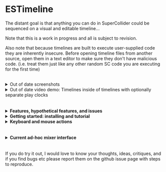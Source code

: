 # ESTimeline

The distant goal is that anything you can do in SuperCollider could be sequenced on a visual and editable timeline...

Note that this is a work in progress and all is subject to revision.

Also note that because timelines are built to execute user-supplied code they are inherently insecure. Before opening timeline files from another source, open them in a text editor to make sure they don't have malicious code. (i.e. treat them just like any other random SC code you are executing for the first time)
<br />
<br />
<details>
  <summary>Out of date screenshots</summary>
  <img src="img/ss2.png" />
  <img src="img/sse.png" width="500" />
  
  <img src="img/ssee1.png" width="400" /><img src="img/sss1.png" width="400" /><img src="img/rss.png" width="400" /><img src="img/ssep.png" width="400" />
  <img src="img/fss.png" width="400" />
</details>

<details>
  <summary>Out of date video demo: Timelines inside of timelines with optionally separate play clocks</summary>
  http://www.youtube.com/watch?v=8jcxcfvS_08
</details>

<br />
<br />

<details>
  <summary><strong>Features, hypothetical features, and issues</strong></summary>
  
## Features
- **Non-prescriptive:**
  - the basic goal is only to "execute this code at this particular time"
    - although the competing goal is to make it easy to do the things you want to do, which is subjective
  - for the moment just real-time but some of this could be translated easily to work NRT
    - there are certain things impossible in NRT, i.e. to do with real-time input
  - as little architecture as possible is forced on you
    - possible to disable timeline-specific clock and environment so as to interact with the timeline as part of a larger project
    - possible to play clips with any bus, target, addAction, etc. for full flexibility
- **DAW-like GUI** for editing and playback
  - Keyboard and mouse interface to full extent of Timeline capabilities, with built-in code editing
    - Snap to grid optional
  - Optional full GUI mixing interface using ddwMixerChannel
    - track insert FX, pre fade sends and post fade sends
    - automate mixer channel parameters (level, pan, sends, insert fx parameters) with envelopes -- *only level and pan yet implemented*
  - Gray playhead is "scheduling playhead" and black playhead is "sounding playhead" -- to take into account server latency.
    - Routines can be played with additional latency so non-sounding events line up with the sounding playhead. The goal is an accurate visual representation of what you are hearing / when the code is executed
- **Non-linear:** "goto" command to jump to a clip or a point in time enabling complex real-time behaviors (variable-length looping, conditional branching...)
- **Tracks** can contain all clip types
  - tracks can be muted/soloed and rearranged
  - individual clips can be muted
  - if using ddwMixerChannel, tracks will play on a mixer channel specified by the track's name
- **Synth, Pattern, Routine, and Env** clip types
  - Synth clips can either instantiate a SynthDef or run their own single-use function a la `{ }.play`
    - You can select multiple Synth clips and bulk edit their arguments
  - Env clips play on a bus and come with a shortcut to map to Synths and Patterns, and 
    - can optionally manage their own bus, and
      - if so, all Env clips with the same name on a timeline share the same bus
  - Clips can reference other clips in the same timeline by name
    - from a routine, `goto` any clip by name
    - apply an Env to a Synth parameter or use it in a Pattern or Routine
    - if more than one clip share the same name, the referenced clip is the closest to the playhead
  - Pattern, Routine, Env, and Timeline clips can "fast forward" to start playing in the middle
    - (there is no way to fast forward a Synth, that I know of....)
  - Pattern and Routine clips can be seeded so random number generation is deterministic
  - Most fields can take a Function, so params can be generated on the fly
- **Timeline Clip** -- embed one timeline in another!
  - Each timeline clip can optionally use its own TempoClock, and optionally use its own Environment 
  - Each timeline (and timeline clip) has an init / free hook for e.g. allocating and freeing resources
- **Undo and redo** at each timeline level -- *this is buggy but I will fix*
- **Save and recall**
  - Save as plain text files in SC array format
  - Once you have saved, the timeline will update a backup file every time you add an undo point, in case of crash

## Hypothetical features
These are all things I would like to implement someday:
- Time features
  - Clock follow: e.g. sync up with an Ableton timeline or midi show control
- More clip types
  - audio file
  - loop
  - OSCdef
  - midi/piano/drum roll
  - "clones" that change with their parents
- Envelopes
  - Ability to draw freehand with mouse 
  - More live interaction - e.g. map a controller to a bus and record its movements to an envelope
  - Higher dimensional envelopes - e.g. movement through x/y space
  - Timeline tempo envelopes (this is already possible but kind of annoying, using an Env clip and a Routine clip)
- Record audio clip in real time and/or offline bounce
- MIDI integration
- Library integration
  - VSTPlugin for adding VST effects to mixing chain
  - ddwPlug -- simplify bus routing for modulation
  - clothesline -- put whole .scd files on the timeline

## Issues
1. Although I've tried to make it pleasant, the GUI based code editing environment does not syntax highlight, autocomplete, etc -- for this reason I've added "Open in IDE" / "Copy from IDE" buttons as necessary.
    - Solution would be to someday add a Qt code view to core SC
2. When there are lots of quick zig-zags, high-resolution envelope drawing makes the GUI freeze up
    - to avoid this I have extremely pixelated the envelope drawing when zoomed in. Solution would be to someday add a better Qt envelope view to core sc.
3. There is a limit to the complexity of a timeline created using SCLang (i.e. by evaluating `ESTimeline([ESTrack([....`) -- it may only contain max 256 functions.
    - to avoid this I have created a light custom file format that compiles complex timeline structures from the inside out

<br />
</details>

<details>
  <summary><strong>Getting started: installing and tutorial</strong></summary>
  
## Installing
Download or clone this repository into your SuperCollider Extensions directory. To see where this is, go to `File > Open user support directory` and find the `Extensions` directory, or evaluate:
```
Platform.userExtensionDir
```

## Tutorial: basic workflow examples
here is a slightly out of date example in that it doesn't use MixerChannel but still relevant I hope. I will update it...
```
(
~timeline = ESTimeline(bootOnPrep: true);
~window = ESTimelineWindow(timeline: ~timeline);
)
```
- this boots the default server. You can make it not do this by setting `bootOnPrep` to false or going into "Prep / Cleanup funcs" and unchecking `bootOnPrep`.

### SynthDefs:
- put your SynthDef in the timeline's prep function (click the "edit prep/cleanup funcs" button) e.g.
```
SynthDef(\sin, { |out, freq = 200, gate = 1, amp = 0.1, preamp = 1.5, attack = 0.001, release = 0.01, pan, verbbus, verbamt, vibrato = 0.2|
  var env, sig;
  var lfo = XLine.ar(0.01, vibrato, ExpRand(0.5, 2.0)) * SinOsc.ar(5.4 + (LFDNoise3.kr(0.1) * 0.5));
  gate = gate + Impulse.kr(0);
  env = Env.adsr(attack, 0.1, 0.4, release).ar(2, gate);
  sig = SinOsc.ar(freq * lfo.midiratio) * env;
  sig = (sig * preamp).tanh;
  sig = Pan2.ar(sig, pan, amp);
  Out.ar(out, sig);
  Out.ar(verbbus, sig * verbamt);
}).add;
```
- hit save when you're done to save the prepFunc and load it.

### Making tracks:
- press cmd-t to add a track after the one your mouse is currently over, or shift-cmd-T to add it before the current track
- cmd-delete deletes a track
- each track can contain any kind of clip in any combination
- mute and solo tracks using the buttons on the left panel
- click and drag in the left panel to rearrange tracks

### Synth Clips:
- create a bunch of Synth clips (point the mouse where you want it and press shift-S, or use right click menu)
- drag them around to move them
  - check the `snapToGrid` box or press opt-s to align your edits with the tempo grid
  - drag their edges to resize them (a red bar appears when you are within the resize zone)
  - option-drag to copy a clip
- double-click on a clip to edit it
  - double-click on the grayed out `freq` parameter to activate it, then you can set it to any valid SuperCollider expression, like `220` or `60.midicps`
  - press save when you're done
- if you play now by clicking to place the playhead and pressing space, you will hear they play the default synth with your parameters at the appropriate time
  - the gray playhead is the "scheduling playhead" -- this is when the code is executed
  - the black playhead is the "sounding playhead" -- because of server latency, this is when the events actually sound. this is generally the one you want to watch
  - press space again to stop playback

### Scrolling and zooming:
- use trackpad to scroll left and right or click and drag ruler at top
- cmd-scroll to zoom in and out horizontally
- opt-scroll to zoom in and out vertically (when there are more than one track)

### Bulk edit synth clips:
- click in an empty area and drag to select all the Synth clips (they will be highlighted in cyan when selected)
- right click, "clip actions > synth actions > bulk edit synth defName"
  - and set them to `'sin'`.
  - play again and you hear they now all play your SynthDef
  - double-click in an empty area to remove selection

### Envelopes for Synth parameters:
- right click a Synth clip, "clip actions > synth actions > add env for synth argument"
- pick "freq" from the list and hit OK
  - this will by default add a new track with an envelope clip on it that is the length of your Synth clip, with a unique name (starting from 'freq0'), and it will update the freq argument of the Synth clip to read from this envelope's bus

### Editing Envelopes:
- cmd-e to enter envelope breakpoint editor mode
  - click and drag to move the breakpoints around or adjust curves,
  - shift-click to add breakpoints,
  - option-click to remove them
- by default, these envelopes will map to the range of the parameter name .asSpec
  - to rescale, right click, clip actions > "set env range keeping breakpoint values"
- hit cmd-e again to leave envelope breakpoint editor mode

### Bulk edit Synths -- To make this envelope affect all your Synths:
- click and drag to select all the Synth clips (your envelope clip can also be selected, it doesn't matter)
- right click, "clip actions > synth actions > bulk edit synth arguments"
- assign the `freq` of all the clips to 
`\freq0`
(or whatever the name of the envelope clip is)
- you should see all their freqs change show the audio rate bus that the Env clip has created for you
  - if you want, you can change this behavior so the envelope plays on a bus you have created instead
- drag the edges of the envelope clip to resize it, so that it covers the entire range of your Synth clips
- cmd-e to edit the breakpoints again
- you should hear it is now controlling all the synths' pitches
- make sure you've left breakpoint edit mode when you want to move clips around, and double-click in an empty area to remove the selection.

### Bulk edit Synths -- Random panning:
- Select all your Synth clips
- right click > clip actions > synth actions > bulk edit synth arguments
- for `pan` put in `rrand(-1.0, 1.0)` and check the "hard coded" box
  - this will generate a random hard-coded pan per clip. (if you want it to be newly random every time you play it, uncheck the box)

### Environment variables -- adding reverb:
- add to your timeline prep func:
```
SynthDef(\verb, { |out, verbbus, gate = 1, amp = 1|
  var in = In.ar(verbbus, 2);
  var env = Env.adsr(0.01, 0, 1, 1.0).ar(2, gate);
  var verb = NHHall.ar(in) * env;
  Out.ar(out, verb * amp);
}).add;

~verbbus = Bus.audio(s, 2);
```
- and to the cleanup func:
```
~verbbus.free;
```
- save the changes to load the new SynthDef and bus
  - this environment variable is local to this timeline (assuming `useEnvir` box is still checked)
- cmd-t to make a new track
- click in an empty area and drag to select the time around all your Synth clips
- put the mouse over your new track and shift-S to create a new Synth clip that fills the selected time
- double click on it
  - set defName to `'verb'`
  - set addAction to `'addToTail'`
  - click refresh icon next to args to refresh argument names
  - double click on grayed-out "verbbus" to activate it, put `~verbbus`
  - save
    - you should see that verbbus is now set to e.g. `Bus(audio, 4, 2, localhost)`
- click and drag to select all your Synths, bulk edit Synth arguments, and set `verbbus` to `~verbbus`
  - again, you should see that they all have verbbus set to the same bus number
- bulk edit the same synth arguments and set `verbamt` to `1.0`, or to `rrand(0.0, 1.0)`
  - now when you play you will hear they all are affected by the reverb Synth.
- you could now make an envelope to control the amplitude of this reverb, analogous to overall return level.
- you could also make an envelope to control the verbamt of all of the Synths, analogous to send level.

### Pattern Clips:
- make a new track and shift-P to make a pattern clip
- double click to edit, e.g.:
```
Pbind(
  \instrument, \sin,
  \verbbus, ~verbbus,
  \verbamt, Pwhite(0.0, 1.0).linexp(0, 1, 0.1, 3.0),
  \degree, Pbrown(0, 7 * 3 + 1, 3),
  \octave, Pdup(Pwhite(1, 10), Pwhite(3, 5)),
  \pan, Pwhite(-1.0, 1.0),
  \dur, Pbrown().linexp(0, 1, 0.02, 1.0)
)
```
- you will hear this uses the same reverb synth
- if you want to try a new random seed, click "re-roll" button and save
  - you can always undo if you don't like it
- you can drag the edges to adjust start and end point without changing the timing of the notes
  - you can split it into two by pointing with the mouse where you want the split and pressing s
- if you make a new track and a new envelope, name the envelope `pan0` and set its range from -1 to 1
- edit the panning to your liking, and update the pattern(s) with
```
  \pan, ~thisTimeline[\pan0],
```
    
### Timeline clips:
- above the main timeline, click "Open as clip in new timeline"
  - Now this little system, the synths, patterns, buses and envelopes, are all encapsulated in this timeline clip, which won't interfere with e.g. another ~verbbus that you happen to use elsewhere.
  - (in fact you can duplicate the timeline clip by option-dragging onto a new track, and the two will play simultanously each using its own environment and bus.)
  - you can also resize the clips, move the mouse cursor over the clip and use the s key to split it into two separate timeline clips, etc.

### Using Routine clips:
- shift-R to make a Routine clip, double click to edit
- it's important to use `s.bind` for server operations inside of routines, otherwise the timing is off.
```
var syn;
10.do { |i|
  s.bind { syn = Synth(\default, [freq: (40 + i).midicps]) };
  0.2.wait;
  s.bind { syn.free };
  0.2.wait;
};
```
- You can think of Routine clips as kind of your generic "execute this code here", and if you want say OSC out to a light board to line up with the sounding events, check the `addLatency` box.
- You can interact with the timeline using `~thisTimeline` which always refers to the timeline you're currently working in, or `~timeline` which refers to either this or the nearest parent timeline whose `useEnvir` box is checked
  - if no parent timeline is set to `useEnvir`, then `~thisTimeline` will overwrite anything you might have in your current environment.
  - in that case, `~timeline` might be nil unless you've set it in your current environment.
- to get the current value of an envelope named `env` from within a routine:
```
loop {
  ~thisTimeline[\env].valueNow.postln;
  1.wait;
};
```
- to jump to a clip named `next`, use
```
~thisTimeline.goto(\next)
```
- you can use a comment clip (shift-C) for this dummy "next" clip -- the first line of the comment is its name
- you can also goto a number, which will be interpreted as beat number.
<br />
</details>

<details>
  <summary><strong>Keyboard and mouse actions</strong></summary>
  
## Mouse interaction
- drag middle of clip to move
- drag edges of clip to resize
- double click on clip to open editor window
- right click anywhere to see action menu
- Zooming
  - cmd-scroll zoom horizontally
  - opt-scroll zoom vertically
- Envelope breakpoint editing (cmd-e to toggle this mode)
  - click and drag to move breakpoints or adjust curves
  - shift-click to add breakpoint
  - opt-click to remvove breakpoint
- Selecting
  - click and drag to select both time and clips
    - hold cmd to just select clips
    - hold opt to just select time
  - hold shift to add/remove clips from existing selection
- click and drag tracks to rearrange

## Key commands
- space toggles play
- opt-s toggles snap to grid
- Navigation
  - enter goes to beginning of timeline
  - [ and ] go to next/previous clip edge on track under mouse
- Editing clip
  - m mutes clip at mouse pointer
  - s splits clip at mouse pointer
  - delete deletes clip at mouse pointer
  - e opens edit window for clip at mouse pointer, or init/cleanup func window for a timeline clip
  - cmd-e toggles mouse editing of envelope breakpoints
- Insert clip
  - C inserts comment clip at mouse
  - S inserts synth clip at mouse
  - P inserts pattern clip at mouse
  - R inserts routine clip at mouse
  - E inserts env clip at mouse
  - T inserts timeline clip at mouse
- Tracks
  - cmd-t inserts new track after track at mouse
  - cmd-T inserts new track before track at mouse
  - cmd-delete deletes track at mouse
- Seletion
  - cmd-a select all clips
  - cmd-i inserts selected time
  - shift-cmd-delete deletes selected time
- cmd-z undo
- cmd-Z redo
- cmd-n new
- cmd-s save as
- cmd-o open
</details>

<br />
<br />

<details>
  <summary><strong>Current ad-hoc mixer interface</strong></summary>

## Current ad-hoc mixer interface
its not pretty but everything works, you can create/monitor envelopes and everything saves with timeline except mixer channel output bus (will reset to default)
```
(
// for flattening mixer channel names and timeline ids
var mcnFunc = { |arr|
  var index = arr[0];
  var ret = [];
  arr[1..].do { |item|
    if (item.isArray.not) {
      ret = ret.add([item, index])
    } {
      ret = ret ++ mcnFunc.(item);
    };
  };
  ret;
};
var mcfFunc = { |arr, level = 0|
  var ret = [];
  arr.do { |item|
    if (item.isArray.not) {
      ret = ret.add([item, level])
    } {
      ret = ret ++ mcfFunc.(item, level + 1);
    };
  };
  ret;
};
var faderSpec = ControlSpec(0.0, 4.0, 4);//ControlSpec(0.0, 2, \amp);
var panSpec = \pan.asSpec;

OSCdef(\test, { |msg|
  var oscMsg, synthId, busIndex, peaks, powers;
  var index;
  //msg.postln;
  # oscMsg, synthId, busIndex = msg;
  # peaks, powers = msg[3..].clump(2).flop;
  index = ~channelIndexMap[busIndex];
  //[index, peaks, powers].postln;
  defer {
    //[busIndex, index].postln;
    if (index.notNil) {
      peaks.size.do { |i|
        ~peaks[index][i].value = powers[i].ampdb.linlin(-60, 0, 0, 1);
        ~peaks[index][i].peakLevel = peaks[i].ampdb.linlin(-60, 0, 0, 1);
      };
    };
  };
}, '/mixerChannel');

{
  var width = 1500, height = 600;
  var left = Window.availableBounds.width - width;
  if (~mixerWindow.notNil) { ~mixerWindow.close };
  ~mixerWindow = Window("Mixer", Rect(left, 0, width, height)).background_(Color.gray(0.8)).front;
}.value;

~winFunc = {
  var width = 1500, height = 600;
  var left = Window.availableBounds.width - width;
  var top;
  var levelAdjust = 10;
  var meterHeight = 250;
  var dbHeight = 20;
  var panHeight = 30;
  var outHeight = 20;
  var nameHeight = 40;
  var muteHeight = 22;
  var insertHeight = 15;
  var trackWidth = 80;

  var mixerChannels = ~timeline./*tracks[0].clips[0].timeline.*/orderedMixerChannels; //.postcs;
  var mixerChannelNames = ~timeline.orderedMixerChannelNames;
  // [1, \melody, \harmony, [2, \bass, \kik, \sn, \master], \drums, \fx]
  // mixerChannelNames[i]

  var mixerChannelNamesFlat = mcnFunc.(mixerChannelNames);
  var mixerChannelsFlat = mcfFunc.(mixerChannels);

  // in case of problem just don't throw infinite error messages..
  try {

    ~channelIndexMap = ();
    mixerChannelsFlat.do { |arr, i| var mc = arr[0]; if (mc.notNil) { ~channelIndexMap[mc.inbus.index] = i } }; //ugh why

    ~scrollView.remove;
    ~scrollView = ScrollView(~mixerWindow, Rect(0, 0, width, height)).hasBorder_(false).background_(Color.gray(0.8));

    top = height;

    mixerChannelsFlat.do { |arr, i| var mc = arr[0]; var level = arr[1];
      var bounds = Rect(i * trackWidth + 14, 0, trackWidth - 3, height - 3 - (level * levelAdjust));
      UserView(~scrollView, bounds).background_(Color.gray(0.85));
    };

    //make sure right side margin is drawn
    View(~scrollView, Rect(mixerChannels.size * trackWidth + 14, 0, 11, height));

    // names
    top = top - nameHeight - 5;
    mixerChannelsFlat.do { |arr, i| var mc = arr[0]; var level = arr[1];
      var bounds = Rect(i * trackWidth + 15, top - (level * levelAdjust), trackWidth - 5, 40);
      StaticText(~scrollView, bounds).align_(\center).string_(mc.name).font_(Font.sansSerif(12, true)).stringColor_(Color.gray(0.5)).background_(Color.gray(0.9));
      // draw folder indicators
      if ((i > 0) and: { mixerChannelsFlat[i - 1][1] > level }) {
        UserView(~scrollView, Rect(i * trackWidth + 7 - levelAdjust, top + nameHeight - (mixerChannelsFlat[i - 1][1] * levelAdjust), levelAdjust + 3, levelAdjust)).drawFunc_({ |view|
          Pen.moveTo(0@0);
          Pen.lineTo(levelAdjust@levelAdjust);
          Pen.lineTo(view.bounds.width@levelAdjust);
          Pen.lineTo(view.bounds.width@0);
          Pen.lineTo(0@0);
          Pen.color = Color.gray(0.9);
          Pen.fill;
        })//.background_(Color.red);
      };
    };

    // out bus
    top = top - outHeight - 2.5;
    ~outViews = mixerChannelsFlat.collect { |arr, i| var mc = arr[0]; var level = arr[1];
      var bounds = Rect(i * trackWidth + 15, top - (level * levelAdjust), trackWidth - 5, outHeight);
      PopUpMenu(~scrollView, bounds).items_(BusDict.menuItems(Server.default)).font_(Font.sansSerif(10, true)).background_(Color.gray(0.65)).stringColor_(Color.gray(0.95)).action_({ |view|
        mc.outbus = view.value;
      }).value_(mc.outbus.index);
    };

    // mute/record
    top = top - muteHeight -3;
    mixerChannelsFlat.do { |arr, i| var mc = arr[0]; var level = arr[1];
      [
        Button(~scrollView, Rect(i * trackWidth + 25, top - (level * levelAdjust), muteHeight, muteHeight)).states_([
          ["⚫︎" /*◉︎*/, Color.gray(0.6), Color.gray(0.8)],
          ["⚫︎", Color.red, Color.black]])
        .focusColor_(Color.clear).font_(Font.sansSerif(16, true)).action_({ |view|
          if (view.value.asBoolean) {
            mc.startRecord;
            if (~timeline.isPlaying.not) {
              ~timeline.play;
            };
          } {
            mc.stopRecord;
          };
        }).value_(mc.isRecording),
        Button(~scrollView, Rect(i * trackWidth + 58, top - (level * levelAdjust), muteHeight, muteHeight)).states_([
          ["M", Color.gray(0.55), Color.gray(0.8)],
          ["M", Color.gray(0.7), Color.gray(0.3)]])
        .focusColor_(Color.clear).font_(Font.sansSerif(16, true)).action_({ |view|
          mc.mute(view.value.asBoolean);
        }).value_(mc.muted),
      ]
    };

    // fader
    top = top - meterHeight - 5;
    ~peaks = mixerChannelsFlat.collect { |arr, i| var mc = arr[0]; var level = arr[1];
      var levelWidth = 35 / mc.inChannels;
      mc.inChannels.collect { |j|
        LevelIndicator(~scrollView, Rect((i * trackWidth) + (j * levelWidth) + 20, top, levelWidth - 3, meterHeight - (level * levelAdjust)) ).warning_(0.9).critical_(0.99)
        .drawsPeak_(true)
        .numTicks_(0)
        .numMajorTicks_(0)
        .meterColor_(Color.hsv(0.3, 0.7, 0.99))
        .warningColor_(Color.hsv(0.15, 0.6, 1))
        .background_(Color.gray(0.6));
      };
    };

    ~sliders = mixerChannelNamesFlat.collect { |arr, i| var name = arr[0]; var id = arr[1];
      var timeline = ESTimeline.at(id);
      var mc = timeline.mixerChannels[name];
      var template = timeline.mixerChannelTemplates[name];
      var level = mixerChannelsFlat[i][1];
      var thisMeterHeight = meterHeight - (level * levelAdjust);
      var bounds = Rect((i * trackWidth) + 55, top - 1, 30, thisMeterHeight + 2);
      var thisLevel = if (template.envs.level.notNil) { template.envs.level.valueAtTime(timeline.soundingNow) } { mc.level };
      var slider = Slider(~scrollView, bounds).background_(Color.gray(0.8)).value_(faderSpec.unmap(thisLevel)).action_({ |view|
        timeline.setMixerChannel(name, \level, faderSpec.map(view.value));
      }).mouseDownAction_({ |view, x, y, mods, buttNum, clickCount|
        if (clickCount > 1) {
          timeline.setMixerChannel(name, \level, 1);
          true;
        } { false }
      }).enabled_(template.envs.level.isNil);
      slider.setContextMenuActions(
        MenuAction("Add automation envelope", {
          var unmappedLevel = faderSpec.unmap(mc.level);
          template.envs.level = ESMixerChannelEnv(Env(unmappedLevel.dup(2), [0], [0]), faderSpec.minval, faderSpec.maxval, 4); // <- this curve could be issue, assumes faderSpec will always have curve 4...
        });
      );

      UserView(~scrollView, bounds).drawFunc_({
        var color = Color.gray(0.5);
        Pen.stringAtPoint("+12", 5@5, Font.sansSerif(10), color);
        Pen.stringAtPoint("+6", 5@((1 - faderSpec.unmap(2)) * thisMeterHeight + 4), Font.sansSerif(10), color);
        Pen.stringAtPoint("0", 5@((1 - faderSpec.unmap(1)) * thisMeterHeight), Font.sansSerif(10), color);
        Pen.stringAtPoint("-6", 5@((1 - faderSpec.unmap(0.5)) * thisMeterHeight - 4), Font.sansSerif(10), color);
        Pen.stringAtPoint("-12", 5@((1 - faderSpec.unmap(0.25)) * thisMeterHeight - 6), Font.sansSerif(10), color);
        Pen.stringAtPoint("-20", 5@((1 - faderSpec.unmap(0.1)) * thisMeterHeight - 8), Font.sansSerif(10), color);
        Pen.stringAtPoint("-inf", 5@(thisMeterHeight - 12), Font.sansSerif(10), color);
      }).acceptsMouse_(false);
      slider;
    };

    top = top - dbHeight - 2;
    ~dbViews = mixerChannelNamesFlat.collect { |arr, i| var name = arr[0]; var id = arr[1];
      var timeline = ESTimeline.at(id);
      var mc = timeline.mixerChannels[name];
      var template = timeline.mixerChannelTemplates[name];
      var bounds = Rect(i * trackWidth + 20, top, trackWidth - 15, dbHeight);
      var thisLevel = if (template.envs.level.notNil) { template.envs.level.valueAtTime(timeline.soundingNow) } { mc.level };
      NumberBox(~scrollView, bounds).background_(Color.gray(0.85)).normalColor_(Color.gray(0.4)).font_(Font.sansSerif(11)).value_(thisLevel.ampdb).align_(\center).action_({ |view|
        //mc.level = view.value.dbamp
        timeline.setMixerChannel(name, \level, view.value.dbamp);
      }).scroll_step_(0.05).shift_scale_(5).ctrl_scale_(2.5).enabled_(template.envs.level.isNil);
    };

    top = top - panHeight - 5;
    //~panViews = mixerChannelsFlat.collect { |arr, i| var mc = arr[0];
    ~panViews = mixerChannelNamesFlat.collect { |arr, i| var name = arr[0]; var id = arr[1];
      var timeline = ESTimeline.at(id);
      var mc = timeline.mixerChannels[name];
      var template = timeline.mixerChannelTemplates[name];
      var bounds = Rect(i * trackWidth + 55, top, panHeight, panHeight);
      var pan = if (template.envs.pan.notNil) { template.envs.pan.valueAtTime(timeline.soundingNow) } { mc.pan };
      var panString = (pan.abs * 100).asInteger.asString ++ " " ++ if (pan.isPositive) { "R" } { "L" };
      if (pan == 0) { panString = "C" };
      [
        Knob(~scrollView, bounds).value_(panSpec.unmap(pan)).centered_(true).mode_(\vert).step_(0.0025).action_({ |view|
          timeline.setMixerChannel(name, \pan, panSpec.map(view.value));
        }).mouseDownAction_({ |view, x, y, mods, buttNum, clickCount|
          if (clickCount > 1) { timeline.setMixerChannel(name, \pan, 0); true } { nil };
        }).enabled_(template.envs.pan.isNil).setContextMenuActions(
          MenuAction("Add automation envelope", {
            var unmappedLevel = panSpec.unmap(mc.pan);
            template.envs.pan = ESMixerChannelEnv(Env(unmappedLevel.dup(2), [0], [0]), panSpec.minval, panSpec.maxval); // <- this curve could be issue, assumes faderSpec will always have curve 4...
          });
        ),
        StaticText(~scrollView, bounds.copy.left_(i * trackWidth + 20, top, 30, panHeight)).align_(\right).string_(panString).font_(Font.sansSerif(10, true)).stringColor_(Color.gray(0.5));
      ];
    };



    // inserts
    ~insertScrollViews = [];
    ~insertUserViews = [];
    mixerChannelNamesFlat.do { |arr, i| var name = arr[0]; var id = arr[1];
      var insertView = ScrollView(~scrollView, Rect(i * trackWidth + 20, 5, trackWidth - 15, top - 15)).hasBorder_(false);
      var timeline = ESTimeline.at(id);
      var template = timeline.mixerChannelTemplates[name];
      var funcViewFactory = { |bounds, index|
        StaticText(insertView, bounds)
        .string_(" { }")
        .background_(Color.gray(0.6))
        .font_(Font.monospace(9))
        .stringColor_(Color.gray(0.8))
        .mouseDownAction_({ |view, x, y, mods, buttNum, clickCount|
          if (clickCount > 1) {
            ESBulkEditWindow.code("Insert FX:", template.fx[index].asCompileString, { |string|
              var func = string.interpret;
              if (func.isNil) {
                ESBulkEditWindow.ok;
              } {
                template.fx[index] = func;
              };
            });
          };
        }).setContextMenuActions(
          MenuAction("Delete", {
            template.fx.removeAt(index);
            ~winFunc.value;
          })
        );
      };
      var sendViewFactory = { |bounds, index, method, stringColor, dbColor, barColor|
        var send = template.perform(method)[index];
        var clickPoint, clickVal;
        UserView(insertView, bounds).background_(Color.gray(0.75)).drawFunc_({ |view|
          var levelPx = faderSpec.unmap(send[1]) * view.bounds.width;
          var dbString = send[1].ampdb.round(0.1).asString;
          var dbStringWidth = QtGUI.stringBounds(dbString, Font.sansSerif(8)).width + 2;
          Pen.addRect(Rect(0, 0, levelPx, view.bounds.height));
          Pen.color = barColor;
          Pen.fill;
          Pen.stringAtPoint(send[0].asCompileString, 2@2, Font.monospace(9), stringColor);
          Pen.stringAtPoint(dbString, (view.bounds.width - dbStringWidth)@4, Font.sansSerif(8), dbColor);
        }).mouseDownAction_({ |view, x, y, mods, buttNum, clickCount|
          if (clickCount > 1) {
            var wasPre = method == 'preSends';
            ESBulkEditWindow.keyValue("Edit Send:", "name", send[0].asCompileString, "db", send[1].ampdb.asCompileString, "pre fade", wasPre, callback: { |name, level, pre|
              var arr = [name.interpret, level.interpret.dbamp];
              if (pre) {
                if (wasPre) {
                  template.preSends[index] = arr;
                } {
                  template.postSends.removeAt(index);
                  template.preSends = template.preSends.add(arr);
                };
              } {
                if (wasPre) {
                  template.preSends.removeAt(index);
                  template.postSends = template.postSends.add(arr);
                } {
                  template.postSends[index] = arr;
                }
              };
              timeline.initMixerChannels;
            });
          } {
            clickPoint = x@y;
            clickVal = template.perform(method)[index][1];
          };
        }).mouseMoveAction_({ |view, x, y, mods|
          var yDelta = clickPoint.y - y;
          var step = 0.005;
          var val;
          if (mods.isAlt) {
            step = step * 0.2;
          };
          if (mods.isCmd) {
            step = step * 2;
          };
          val = faderSpec.map(faderSpec.unmap(clickVal) + (yDelta * step));
          template.perform(method)[index][1] = val;
          timeline.mixerChannels[name].perform(method)[index].level = val;
          view.refresh;
        }).setContextMenuActions(
          MenuAction("Delete", {
            template.perform(method).removeAt(index);
            ~winFunc.value;
          })
        );
      };
      var userViews = [];

      max(((top - 20) / (insertHeight + 5)).asInteger, template.fx.size + template.preSends.size + template.postSends.size).do { |j|
        var bounds = Rect(0, j * (insertHeight + 5) + 10, trackWidth - 15, insertHeight);
        if (j < template.fx.size) {
          userViews = userViews.add(funcViewFactory.(bounds, j));
        } {
          if (j < (template.fx.size + template.preSends.size)) {
            var index = j - template.fx.size;
            userViews = userViews.add(sendViewFactory.(bounds, index, 'preSends', Color.gray(0.9), Color.white, Color.gray(0.5)));
          } {
            if (j < (template.fx.size + template.preSends.size + template.postSends.size)) {
              var index = j - template.fx.size - template.preSends.size;
              userViews = userViews.add(sendViewFactory.(bounds, index, 'postSends', Color.gray(0.3), Color.gray(0.5), Color.white));
            } {
              UserView(insertView, bounds)
              .background_(Color.gray(0.82)).setContextMenuActions(
                MenuAction("New Insert Func", {
                  ESBulkEditWindow.code("New Insert FX:", "{ |out|\n  var sig = In.ar(out, " ++ template.inChannels ++ ");\n  sig;\n}", { |string|
                    var func = string.interpret;
                    if (func.isNil) {
                      ESBulkEditWindow.ok;
                    } {
                      template.fx = template.fx.add(func);
                      ~winFunc.value;
                    };
                  });
                }),
                MenuAction("New Send", {
                  ESBulkEditWindow.keyValue("New Send:", "name", "'verb'", "db", 0.0, "pre fade", callback: { |name, level, pre|
                    if (pre) {
                      template.preSends = template.preSends.add([name.interpret, level.interpret.dbamp]);
                    } {
                      template.postSends = template.postSends.add([name.interpret, level.interpret.dbamp]);
                    };
                    timeline.initMixerChannels;
                  });
                }),
              );
            };
          };
        };
      };

      ~insertScrollViews = ~insertScrollViews.add(insertView);
      ~insertUserViews = ~insertUserViews.add(userViews);
    };



    // this is leaky when MC's are freed
    // FIXED I think
    // always call .release.free on a mixerChannel
    // e.g. mixerChannels.do(_.release.free)

    // and settings reset...
    // make wrapper class for this
    mixerChannelsFlat.do { |arr| var mc = arr[0];
      mc.removeDependant(~dependantFunc);
    };
    ~dependantFunc = { |mc, what, args|
      var i = ~channelIndexMap[mc.inbus.index];
      if (i.notNil) {
        //[i, what, args].postln;
        if (what[\what] == \control) {
          if (what[\name] == \level) {
            ~sliders[i].value = faderSpec.unmap(mc.level);
            ~dbViews[i].value = mc.level.ampdb;
          };
          if (what[\name] == \pan) {
            var panString = (mc.pan.abs * 100).asInteger.asString ++ " " ++ if (mc.pan.isPositive) { "R" } { "L" };
            if (mc.pan == 0) { panString = "C" };
            ~panViews[i][0].value = panSpec.unmap(mc.pan);
            ~panViews[i][1].string_(panString);
          }
        };
      };
    };
    mixerChannelsFlat.do { |arr| var mc = arr[0];
      mc.addDependant(~dependantFunc);
    };
  }; // end try
};

~timeline.removeDependant(~timelineDependantFunc);
~timelineDependantFunc = { |self, what, args|
  //[self, what, args].postln;
  
  var updateAutomatedLevels = {
    var mixerChannelNamesFlat = mcnFunc.(~timeline.orderedMixerChannelNames);
    mixerChannelNamesFlat.do { |arr, i| var name = arr[0]; var id = arr[1];
      var timeline = ESTimeline.at(id);
      var template = timeline.mixerChannelTemplates[name];
      ~panViews[i][0].enabled_(template.envs.pan.isNil);
      if (template.envs.pan.notNil) {
        var pan = template.envs.pan.valueAtTime(timeline.soundingNow);
        var panString = (pan.abs * 100).asInteger.asString ++ " " ++ if (pan.isPositive) { "R" } { "L" };
        if (pan == 0) { panString = "C" };
        ~panViews[i][0].value = panSpec.unmap(pan);
        ~panViews[i][1].string = panString;
      };
      ~sliders[i].enabled_(template.envs.level.isNil);
      if (template.envs.level.notNil) {
        var level = template.envs.level.valueAtTime(timeline.soundingNow);
        ~sliders[i].value = faderSpec.unmap(level);
        ~dbViews[i].value = level.ampdb;
      };
    };
  };
  
  defer {
    switch (what)
    { \initMixerChannels } {
      ~winFunc.value;
    }
    { \playbar } {
      ~winFunc.value;
    }
    { \track } {
      if (args.indexOf(\initMixerChannels).notNil) {
        ~winFunc.value;
      }
    } 
    { \template } {
      if ((args[0] == \envs) or: (args[0] == \env)) {
        updateAutomatedLevels.();
      };
    }
    { \isPlaying } {
      var names;

      if (~timeline.isPlaying) {
        var waitTime = 20.reciprocal; // 5 fps refresh mixer
        names = ~timeline.orderedMixerChannelNames;
        ~mixerRout.stop; // just to make sure
        ~mixerRout = {
          inf.do {
            var nowNames = ~timeline.orderedMixerChannelNames;
            if (nowNames != names) {
              names = nowNames;
              ~winFunc.value;
            } {
              // update automated levels here
              updateAutomatedLevels.();
            };
            waitTime.wait;
          };
        }.fork(AppClock) // lower priority clock for GUI updates
      } {
        ~mixerRout.stop;
        ~winFunc.value;
      };
    }
  }
};
~timeline.addDependant(~timelineDependantFunc);


~winFunc.value;
)
```
</details>

<br />
<br />
If you do try it out, I would love to know your thoughts, ideas, critiques, and if you find bugs etc please report them on the github issue page with steps to reproduce.
